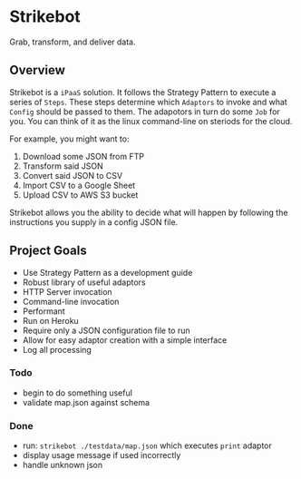 # Strikebot
Grab, transform, and deliver data.

## Overview

Strikebot is a `iPaaS` solution. It follows the Strategy Pattern to
execute a series of `Steps`. These steps determine which `Adaptors` to
invoke and what `Config` should be passed to them. The adapotors in
turn do some `Job` for you. You can think of it as the linux
command-line on steriods for the cloud.

For example, you might want to:
1. Download some JSON from FTP
2. Transform said JSON
3. Convert said JSON to CSV
4. Import CSV to a Google Sheet
5. Upload CSV to AWS S3 bucket

Strikebot allows you the ability to decide what will happen by following the
instructions you supply in a config JSON file.

## Project Goals

- Use Strategy Pattern as a development guide
- Robust library of useful adaptors
- HTTP Server invocation
- Command-line invocation
- Performant
- Run on Heroku
- Require only a JSON configuration file to run
- Allow for easy adaptor creation with a simple interface
- Log all processing

### Todo

- begin to do something useful
- validate map.json against schema

### Done

- run: `strikebot ./testdata/map.json` which executes `print` adaptor
- display usage message if used incorrectly
- handle unknown json

